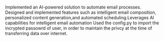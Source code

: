 Implemented an AI-powered solution to automate email processes. Designed and implemented features such as intelligent email composition, personalized content generation,and automated scheduling.Leverages AI capabilities for intelligent email automation 
 Used the config.py to import the incrypted passowrd of user, in order to maintain the privcy at the time  of transferring data over internet.
